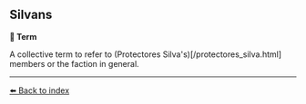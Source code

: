 ## Silvans

**📑 Term**

A collective term to refer to (Protectores Silva's)[/protectores_silva.html] members or the faction in general.


----------
[⬅️ Back to index](/index.md#3480_s)